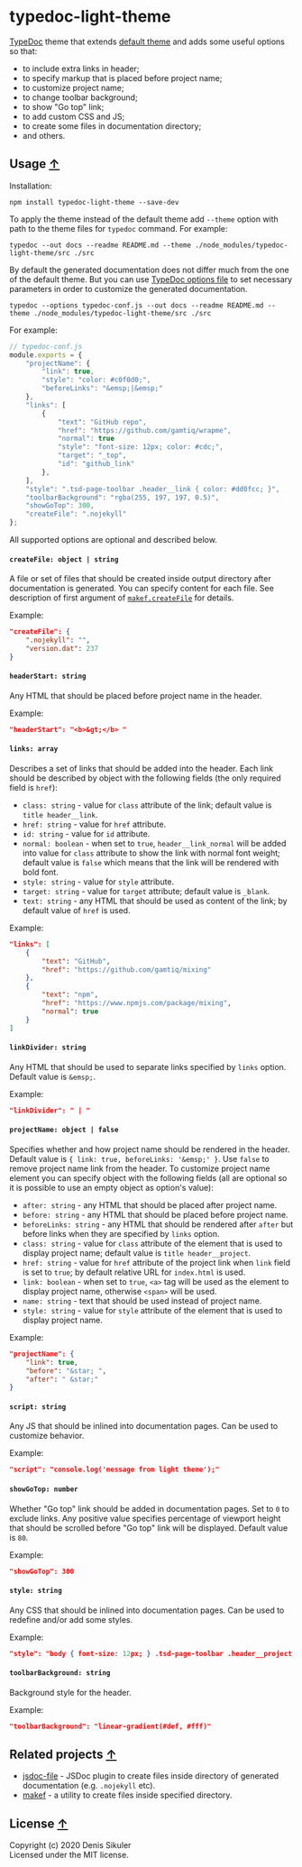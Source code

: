 # typedoc-light-theme <a name="start"></a>

[TypeDoc](https://typedoc.org/) theme that extends [default theme](https://typedoc.org/guides/themes/) and adds some useful options so that:
* to include extra links in header;
* to specify markup that is placed before project name;
* to customize project name;
* to change toolbar background;
* to show "Go top" link;
* to add custom CSS and JS;
* to create some files in documentation directory;
* and others.

## Usage <a name="usage"></a> [&#x2191;](#start)

Installation:

    npm install typedoc-light-theme --save-dev

To apply the theme instead of the default theme add `--theme` option with path to the theme files for `typedoc` command. For example:

    typedoc --out docs --readme README.md --theme ./node_modules/typedoc-light-theme/src ./src

By default the generated documentation does not differ much from the one of the default theme.
But you can use [TypeDoc options file](https://typedoc.org/guides/options/#options-1) to set necessary parameters in order to customize the generated documentation.

    typedoc --options typedoc-conf.js --out docs --readme README.md --theme ./node_modules/typedoc-light-theme/src ./src

For example:
```js
// typedoc-conf.js
module.exports = {
    "projectName": {
        "link": true,
        "style": "color: #c0f0d0;",
        "beforeLinks": "&emsp;|&emsp;"
    },
    "links": [
        {
            "text": "GitHub repo",
            "href": "https://github.com/gamtiq/wrapme",
            "normal": true
            "style": "font-size: 12px; color: #cdc;",
            "target": "_top",
            "id": "github_link"
        },
    ],
    "style": ".tsd-page-toolbar .header__link { color: #dd0fcc; }",
    "toolbarBackground": "rgba(255, 197, 197, 0.5)",
    "showGoTop": 300,
    "createFile": ".nojekyll"
};
```

All supported options are optional and described below.

#### `createFile: object | string`

A file or set of files that should be created inside output directory after documentation is generated.
You can specify content for each file.
See description of first argument of [`makef.createFile`](https://github.com/gamtiq/makef#api--) for details.

Example:
```json
"createFile": {
    ".nojekyll": "",
    "version.dat": 237
}
```

#### `headerStart: string`

Any HTML that should be placed before project name in the header.

Example:
```json
"headerStart": "<b>&gt;</b> "
```

#### `links: array`

Describes a set of links that should be added into the header.
Each link should be described by object with the following fields (the only required field is `href`):
* `class: string` - value for `class` attribute of the link; default value is `title header__link`.
* `href: string` - value for `href` attribute.
* `id: string` - value for `id` attribute.
* `normal: boolean` - when set to `true`, `header__link_normal` will be added into value for `class` attribute
    to show the link with normal font weight; default value is `false` which means that the link will be rendered
    with bold font.
* `style: string` - value for `style` attribute.
* `target: string` - value for `target` attribute; default value is `_blank`.
* `text: string` - any HTML that should be used as content of the link; by default value of `href` is used.

Example:
```json
"links": [
    {
        "text": "GitHub",
        "href": "https://github.com/gamtiq/mixing"
    },
    {
        "text": "npm",
        "href": "https://www.npmjs.com/package/mixing",
        "normal": true
    }
]
```

#### `linkDivider: string`

Any HTML that should be used to separate links specified by `links` option.
Default value is `&emsp;`.

Example:
```json
"linkDivider": " | "
```

#### `projectName: object | false`

Specifies whether and how project name should be rendered in the header.
Default value is `{ link: true, beforeLinks: '&emsp;' }`.
Use `false` to remove project name link from the header.
To customize project name element you can specify object with the following fields
(all are optional so it is possible to use an empty object as option's value):
* `after: string` - any HTML that should be placed after project name.
* `before: string` - any HTML that should be placed before project name.
* `beforeLinks: string` - any HTML that should be rendered after `after` but before links when they are specified by `links` option.
* `class: string` - value for `class` attribute of the element that is used to display project name; default value is `title header__project`.
* `href: string` - value for `href` attribute of the project link when `link` field is set to `true`; by default relative URL for `index.html` is used.
* `link: boolean` - when set to `true`, `<a>` tag will be used as the element to display project name, otherwise `<span>` will be used.
* `name: string` - text that should be used instead of project name.
* `style: string` - value for `style` attribute of the element that is used to display project name.

Example:
```json
"projectName": {
    "link": true,
    "before": "&star; ",
    "after": " &star;"
}
```

#### `script: string`

Any JS that should be inlined into documentation pages.
Can be used to customize behavior.

Example:
```json
"script": "console.log('message from light theme');"
```

#### `showGoTop: number`

Whether "Go top" link should be added in documentation pages.
Set to `0` to exclude links.
Any positive value specifies percentage of viewport height that should be scrolled before "Go top" link will be displayed.
Default value is `80`.

Example:
```json
"showGoTop": 300
```

#### `style: string`

Any CSS that should be inlined into documentation pages.
Can be used to redefine and/or add some styles.

Example:
```json
"style": "body { font-size: 12px; } .tsd-page-toolbar .header__project { color: #00c; font-size: 1.2rem; }"
```

#### `toolbarBackground: string`

Background style for the header.

Example:
```json
"toolbarBackground": "linear-gradient(#def, #fff)"
```

## Related projects <a name="related"></a> [&#x2191;](#start)

* [jsdoc-file](https://github.com/gamtiq/jsdoc-file) - JSDoc plugin to create files inside directory of generated documentation (e.g. `.nojekyll` etc).
* [makef](https://github.com/gamtiq/makef) - a utility to create files inside specified directory.

## License <a name="license"></a> [&#x2191;](#start)
Copyright (c) 2020 Denis Sikuler  
Licensed under the MIT license.
